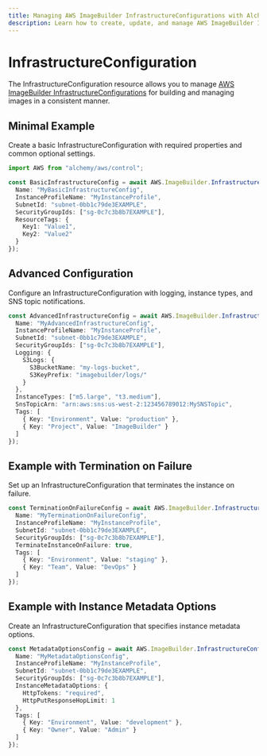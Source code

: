 ```yaml
---
title: Managing AWS ImageBuilder InfrastructureConfigurations with Alchemy
description: Learn how to create, update, and manage AWS ImageBuilder InfrastructureConfigurations using Alchemy Cloud Control.
---
```


# InfrastructureConfiguration

The InfrastructureConfiguration resource allows you to manage [AWS ImageBuilder InfrastructureConfigurations](https://docs.aws.amazon.com/imagebuilder/latest/userguide/) for building and managing images in a consistent manner.

## Minimal Example

Create a basic InfrastructureConfiguration with required properties and common optional settings.

```ts
import AWS from "alchemy/aws/control";

const BasicInfrastructureConfig = await AWS.ImageBuilder.InfrastructureConfiguration("BasicInfrastructureConfig", {
  Name: "MyBasicInfrastructureConfig",
  InstanceProfileName: "MyInstanceProfile",
  SubnetId: "subnet-0bb1c79de3EXAMPLE",
  SecurityGroupIds: ["sg-0c7c3b8b7EXAMPLE"],
  ResourceTags: {
    Key1: "Value1",
    Key2: "Value2"
  }
});
```

## Advanced Configuration

Configure an InfrastructureConfiguration with logging, instance types, and SNS topic notifications.

```ts
const AdvancedInfrastructureConfig = await AWS.ImageBuilder.InfrastructureConfiguration("AdvancedInfrastructureConfig", {
  Name: "MyAdvancedInfrastructureConfig",
  InstanceProfileName: "MyInstanceProfile",
  SubnetId: "subnet-0bb1c79de3EXAMPLE",
  SecurityGroupIds: ["sg-0c7c3b8b7EXAMPLE"],
  Logging: {
    S3Logs: {
      S3BucketName: "my-logs-bucket",
      S3KeyPrefix: "imagebuilder/logs/"
    }
  },
  InstanceTypes: ["m5.large", "t3.medium"],
  SnsTopicArn: "arn:aws:sns:us-west-2:123456789012:MySNSTopic",
  Tags: [
    { Key: "Environment", Value: "production" },
    { Key: "Project", Value: "ImageBuilder" }
  ]
});
```

## Example with Termination on Failure

Set up an InfrastructureConfiguration that terminates the instance on failure.

```ts
const TerminationOnFailureConfig = await AWS.ImageBuilder.InfrastructureConfiguration("TerminationOnFailureConfig", {
  Name: "MyTerminationOnFailureConfig",
  InstanceProfileName: "MyInstanceProfile",
  SubnetId: "subnet-0bb1c79de3EXAMPLE",
  SecurityGroupIds: ["sg-0c7c3b8b7EXAMPLE"],
  TerminateInstanceOnFailure: true,
  Tags: [
    { Key: "Environment", Value: "staging" },
    { Key: "Team", Value: "DevOps" }
  ]
});
```

## Example with Instance Metadata Options

Create an InfrastructureConfiguration that specifies instance metadata options.

```ts
const MetadataOptionsConfig = await AWS.ImageBuilder.InfrastructureConfiguration("MetadataOptionsConfig", {
  Name: "MyMetadataOptionsConfig",
  InstanceProfileName: "MyInstanceProfile",
  SubnetId: "subnet-0bb1c79de3EXAMPLE",
  SecurityGroupIds: ["sg-0c7c3b8b7EXAMPLE"],
  InstanceMetadataOptions: {
    HttpTokens: "required",
    HttpPutResponseHopLimit: 1
  },
  Tags: [
    { Key: "Environment", Value: "development" },
    { Key: "Owner", Value: "Admin" }
  ]
});
```